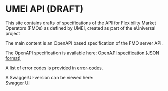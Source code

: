 # UMEI API (DRAFT)

This site contains drafts of specifications of the API 
for Flexibility Market Operators (FMOs) as defined by 
UMEI, created as part of the eUniversal project

The main content is an OpenAPI based specification of the 
FMO server API. 

The OpenAPI specification is available here: 
[OpenAPI specification (JSON format)](umei-openapi.json)

A list of error codes is provided in [error-codes](error-codes). 

A SwaggerUI-version can be viewed here:  
[Swagger UI](swagger-ui.html)
